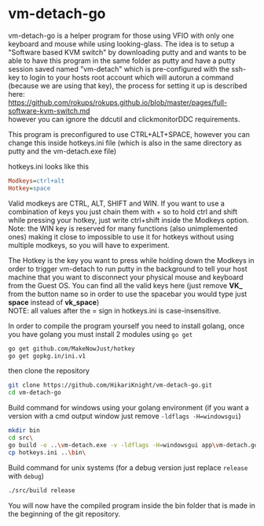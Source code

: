 # vm-detach-go
vm-detach-go is a helper program for those using VFIO with only one keyboard and mouse while using looking-glass.
The idea is to setup a "Software based KVM switch" by downloading putty and and wants to be able to have this program in the same folder as putty and have a putty session saved named "vm-detach" which is pre-configured with the ssh-key to login to your hosts root account which will autorun a command (because we are using that key), the process for setting it up is described here:<br>
https://github.com/rokups/rokups.github.io/blob/master/pages/full-software-kvm-switch.md<br>
however you can ignore the ddcutil and clickmonitorDDC requirements.


This program is preconfigured to use CTRL+ALT+SPACE, however you can change this inside hotkeys.ini file (which is also in the same directory as putty and the vm-detach.exe file)

hotkeys.ini looks like this
```ini
Modkeys=ctrl+alt
Hotkey=space
```



Valid modkeys are CTRL, ALT, SHIFT and WIN. If you want to use a combination of keys you just chain them with + so to hold ctrl and shift while pressing your hotkey, just write ctrl+shift inside the Modkeys option.<br>
Note: the WIN key is reserved for many functions (also unimplemented ones) making it close to impossible to use it for hotkeys without using multiple modkeys, so you will have to experiment.

The Hotkey is the key you want to press while holding down the Modkeys in order to trigger vm-detach to run putty in the background to tell your host machine that you want to disconnect your physical mouse and keyboard from the Guest OS.
You can find all the valid keys here (just remove **VK_** from the button name so in order to use the spacebar you would type just **space** instead of **vk_space**)<br>
NOTE: all values after the = sign in hotkeys.ini is case-insensitive.




In order to compile the program yourself you need to install golang, once you have golang you must install 2 modules using `go get`
```bash
go get github.com/MakeNowJust/hotkey
go get gopkg.in/ini.v1
```


then clone the repository
```bash
git clone https://github.com/HikariKnight/vm-detach-go.git
cd vm-detach-go
```


Build command for windows using your golang environment (if you want a version with a cmd output window just remove `-ldflags -H=windowsgui`)
```bash
mkdir bin
cd src\
go build -o ..\vm-detach.exe -v -ldflags -H=windowsgui app\vm-detach.go
cp hotkeys.ini ..\bin\
```


Build command for unix systems (for a debug version just replace `release` with `debug`)
```bash
./src/build release
```



You will now have the compiled program inside the bin folder that is made in the beginning of the git repository.
